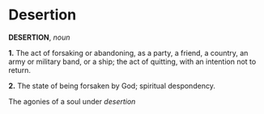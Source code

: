 # Desertion

**DESERTION**, _noun_

**1.** The act of forsaking or abandoning, as a party, a friend, a country, an army or military band, or a ship; the act of quitting, with an intention not to return.

**2.** The state of being forsaken by God; spiritual despondency.

The agonies of a soul under _desertion_